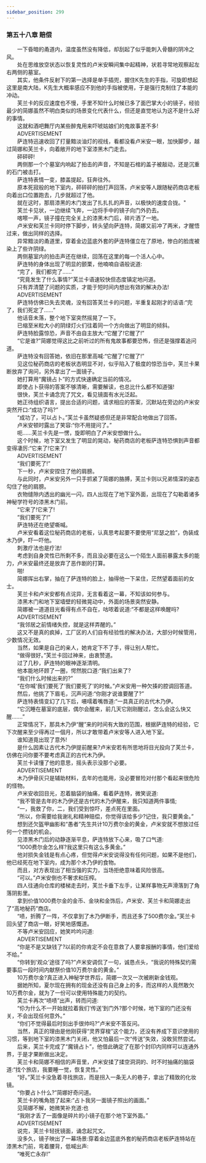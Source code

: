 ```yaml
---
sidebar_position: 299
---
```

### 第五十八章 赔偿  


　　一下昏暗的甬道内，温度虽然没有降低，却刮起了似乎能刺入骨髓的阴冷之风。  
　　处在思维放空状态以恢复灵性的卢米安瞬间集中起精神，状若寻常地观察起左右两侧的墓室。  
　　其实，他条件反射下的第一选择是单手插兜，握住K先生的手指，可旋即想起这里是南大陆，K先生大概率感应不到他的手指被使用，于是强行克制住了本能的冲动。  
　　芙兰卡的反应速度也不慢，手里不知什么时候已多了面巴掌大小的镜子，经验最少的简娜虽然不明白类似的场景变化代表什么，但还是直觉地认为这不是什么好的事情。  
　　这就和酒吧舞厅内某些醉鬼用来吓唬姑娘们的鬼故事差不多!  
　　ADVERTISEMENT  
　　萨连特迅速收回了打量黯淡油灯的视线，看都没看卢米安一眼，加快脚步，越过简娜和芙兰卡，向着敞开的地下室漆黑木门走去。  
　　砰砰砰!  
　　两侧那一个个墓室内响起了拍击的声音，不知是石棺的盖子被敲动，还是沉重的石门被击打。  
　　萨连特表情一变，膝盖提起，狂奔往外。  
　　原本死寂般的地下室内，砰砰砰的拍打声回荡，卢米安等人跟随秘药商店老板向着出口位置跑去，几步就超过了他。  
　　就在这时，那扇漆黑的木门发出了扎扎扎的声音，以极快的速度合拢。"  
　　芙兰卡见状，一边继续飞奔，一边将手中的镜子向门外扔去。  
　　喀嚓一声，镜子撞在完全关上的漆黑木门后，碎片洒了一地。  
　　卢米安和芙兰卡同时停下脚步，转头望向萨连特，简娜又前冲了两米，才醒悟过来，做出同样的选择。  
　　异常黯淡的甬道里，穿着金边蓝底外套的萨连特僵立在了原地，惨白的脸庞被染上了些许阴绿。  
　　两侧墓室内的拍击声还在继续，回荡在这里的每一个活人心中。  
　　萨连特的身体出现了明显的颤栗，他喃喃自语般说道:  
　　“完了，我们都完了……”  
　　“究竟发生了什么事情?”芙兰卡语速较快但态度镇定地问道。  
　　只有弄清楚了问题的实质，才能于短时间内想出有效的解决办法!  
　　ADVERTISEMENT  
　　萨连特仿佛已失去灵魂，没有回答芙兰卡的问题，半重复起刚才的话语:“完了，我们死定了……”  
　　他话音未落，整个地下室突然摇晃了一下。  
　　已缩至米粒大小的阴绿灯火们往着同一个方向做出了明显的倾斜。  
　　萨连特脸露惊恐，声音不由自主放大:“它醒了!它醒了!”  
　　“它是谁?”简娜觉得这比之前听过的所有鬼故事都要恐怖，但还是强撑着追问道。  
　　萨连特没有回答她，依旧在那里高喊:“它醒了!它醒了!”  
　　见这位秘药商店的老板状态明显不对，似乎陷入了极度的惊恐当中，芙兰卡果断放弃了询问，另外拿出了一面镜子。  
　　她打算用“魔镜占卜”的方式快速确定当前的情况。  
　　即使占卜获得的答案不够清晰，需要解读，也总比什么都不知道强!  
　　很快，芙兰卡诵念完了咒文，看见镜面有水光泛起。  
　　她正待组织语言，提出合适的问题，请求相应的答案，沉默站在旁边的卢米安突然开口:“成功了吗?”  
　　“成功了，可以占卜。”芙兰卡虽然疑惑但还是非常配合地做出了回答。  
　　卢米安顿时露出了笑容:“你不用提问了。”  
　　呃……芙兰卡先是一愣，旋即明白了卢米安想做什么。  
　　这个时候，地下室又发生了明显的晃动，秘药商店的老板萨连特恐惧到声音都变得凄厉:“它来了!它来了!  
　　ADVERTISEMENT  
　　“我们要死了!”  
　　下一秒，卢米安捏住了他的肩膀。  
　　与此同时，卢米安另外一只手抓紧了简娜的胳膊，芙兰卡则以兄弟情深的姿态勾住了他的肩膀。  
　　衣物缝隙内透出的幽光一闪，四人出现在了地下室外面，出现在了勾勒着诸多神秘学符号的漆黑木门前。  
　　“它来了!它来了!  
　　“我们要死了!”  
　　萨连特还在绝望嘶喊。  
　　卢米安看着这位秘药商店的老板，认真思考起要不要使用“尼瑟之脸”，伪装成木乃伊，吓一吓他。  
　　刺激疗法也是疗法!  
　　考虑到自身灵性已所剩不多，而且没必要在这么一个陌生人面前暴露太多的能力，卢米安最终还是放弃了恶作剧的打算。  
　　啪!  
　　简娜挥出右掌，抽在了萨连特的脸上，抽得他一下呆住，茫然望着面前的女士。  
　　芙兰卡和卢米安都有点诧异，无言看着这一幕，不知该如何参与。  
　　漆黑木门和地下室墙壁的轻微晃动中，外面的场景突然安静。  
　　简娜被一道道目光看得有点不自在，咕哝着说道:“不都是这样唤醒吗?  
　　ADVERTISEMENT  
　　“我邻居之前情绪失控，就是这样弄醒的。”  
　　这又不是真的疯掉，工厂区的人们自有经验性的解决办法，大部分时候管用，少数情况无效。  
　　当然，如果是自己的亲人，她肯定下不了手，得让别人帮忙。  
　　“做得很好。”芙兰卡回过神来，由衷赞道。  
　　过了几秒，萨连特的眼神逐渐清明。  
　　他本能地环顾了一圈，愕然脱口道:“我们出来了?  
　　“我们什么时候出来的?”  
　　“在你喊'我们要死了’我们要死了’的时候。”卢米安用一种欠揍的腔调回答道。  
　　然后，他挑了下眉毛，沉声问道:“你刚才说谁要醒了?”  
　　萨连特表情变幻了几下后，嗫嚅着嘴唇道:“一具真正的古代木乃伊。  
　　“它沉睡在墓室的底层，偶尔会醒来，前几天它刚刚醒过，怎么会这么快又醒…….”  
　　正常情况下，那具木乃伊“醒”来的时间有大致的范围，根据萨连特的经验，它下次醒来至少得再过一個月，所以才敢带着卢米安等人进入地下室。  
　　谁知道竟出现了意外!  
　　是什么因素让古代木乃伊提前醒来?卢米安若有所思地将目光投向了芙兰卡，仿佛在问你要不要考虑真正的古代木乃伊。  
　　芙兰卡读懂了他的意思，摇头表示没那个必要。  
　　ADVERTISEMENT  
　　木乃伊骨灰只是辅助材料，去年的也能用，没必要冒险对付那个看起来很危险的怪物。  
　　卢米安收回目光，忍着脑袋的抽痛，看着萨连特，微笑说道:  
　　“我不管是去年的木乃伊还是古代的木乃伊醒来，我只知道两件事情;  
　　“一，我救了你，二，我们受到惊吓，差点死在里面。  
　　“所以，你需要给我谢礼和精神赔偿，你觉得该给多少?记住，我只要黄金。”  
　　想到还欠盔甲幽影和“愚者”先生共计10万费尔金的黄金，卢米安就不想放过任何一个攒钱的机会。  
　　见漆黑木门后的动静逐渐平息，萨连特放下心来，吸了口气道:  
　　“1000费尔金怎么样?我这里只有这么多黄金。”  
　　他对损失金钱是有点心疼，但觉得卢米安说得没有任何问题，如果不是他们，他已经死在地下室内，成为那个木乃伊的食物。  
　　而且，对方表现出了相当强的实力，当场拒绝意味着风险很高。  
　　“可以。”卢米安倒也不奢求和压榨。  
　　四人往通向仓库的楼梯走去时，芙兰卡垂下左手，让某样事物无声滑落到了角落阴影里。  
　　拿到价值1000费尔金的金币、金块和金饰后，卢米安、芙兰卡和简娜走出了“高地秘药”商店。  
　　“啧，折腾了一阵，不仅拿到了木乃伊断手，而且还多了500费尔金。”芙兰卡回头望了商店一眼，好笑地感慨道。  
　　不等卢米安回应，她笑吟吟问道:  
　　ADVERTISEMENT  
　　“你是不是又缺钱了?以前的你肯定不会在意救了人要拿报酬的事情，他们爱给不给。”  
　　“你转到'观众’途径了吗?”卢米安调侃了一句，诚恳点头，“我说的特殊契约需要事后一段时间内献祭价值10万费尔金的黄金。”  
　　10万费尔金?真正进入神秘学世界后，简娜一次又一次被刷新金钱观。  
　　据她所知，夏尔现在拥有的现金还没有自己身上的多，而这样的人竟然敢欠10万费尔金，就为了一份可以使用特殊能力的契约。  
　　芙兰卡再次“啧啧”出声，转而问道:  
　　“伱为什么不一开始就拉着我们'传送’到门外?那个时候，地下室的门还没有关，不会出现任何意外。”  
　　“你们不觉得最后时刻出手很帅吗?”卢米安不答反问。  
　　当然，真正的理由是他刚获得“灵界穿梭”这个能力，还没有养成下意识使用的习惯，等到地下室的漆黑木门关闭，他又怕最后一次“传送”失效，没敢贸然尝试。  
　　后来，芙兰卡完成了“魔镜占卜”，他借此确定了在那个封印内同样可以连通外界，于是才果断做出决定。  
　　芙兰卡和简娜不相信的声音里，卢米安揉了揉空洞洞的、时不时抽痛的脑袋道:“找个旅店，我要睡一觉，恢复灵性。”  
　　“好。”芙兰卡没急着寻找旅店，而是拐入一条无人的巷子，拿出了精致的化妆镜。  
　　“你要占卜什么?”简娜好奇问道。  
　　芙兰卡的嘴角翘了起来:“占卜我另一面镜子照出的画面。”  
　　见简娜不解，她微笑补充道:也  
　　“我刚才丢了一面像是碎片的小镜子在那个地下室外面。”  
　　ADVERTISEMENT  
　　说完，芙兰卡轻抚镜面，诵念起咒文。  
　　没多久，镜子映出了一幕场景:穿着金边蓝底外套的秘药商店老板萨连特站在漆黑木门前，弯着腰背，低喊出声:  
　　“唯死亡永存!”  

